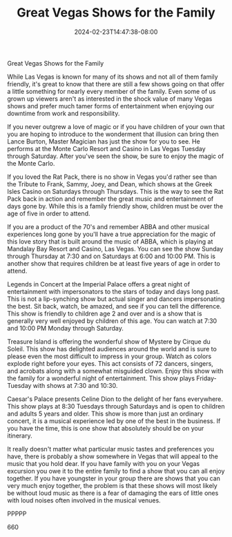 ﻿---
title: "Great Vegas Shows for the Family"
date: 2024-02-23T14:47:38-08:00
description: "Text Tips for Web Success"
featured_image: "/images/Text.jpg"
tags: ["Text"]
---

Great Vegas Shows for the Family

While Las Vegas is known for many of its shows and not all of them family friendly, it's great to know that there are still a few shows going on that offer a little something for nearly every member of the family. Even some of us grown up viewers aren't as interested in the shock value of many Vegas shows and prefer much tamer forms of entertainment when enjoying our downtime from work and responsibility.

If you never outgrew a love of magic or if you have children of your own that you are hoping to introduce to the wonderment that illusion can bring then Lance Burton, Master Magician has just the show for you to see. He performs at the Monte Carlo Resort and Casino in Las Vegas Tuesday through Saturday. After you've seen the show, be sure to enjoy the magic of the Monte Carlo.

If you loved the Rat Pack, there is no show in Vegas you'd rather see than the Tribute to Frank, Sammy, Joey, and Dean, which shows at the Greek Isles Casino on Saturdays through Thursdays. This is the way to see the Rat Pack back in action and remember the great music and entertainment of days gone by. While this is a family friendly show, children must be over the age of five in order to attend.

If you are a product of the 70's and remember ABBA and other musical experiences long gone by you'll have a true appreciation for the magic of this love story that is built around the music of ABBA, which is playing at Mandalay Bay Resort and Casino, Las Vegas. You can see the show Sunday through Thursday at 7:30 and on Saturdays at 6:00 and 10:00 PM. This is another show that requires children be at least five years of age in order to attend.

Legends in Concert at the Imperial Palace offers a great night of entertainment with impersonators to the stars of today and days long past. This is not a lip-synching show but actual singer and dancers impersonating the best. Sit back, watch, be amazed, and see if you can tell the difference. This show is friendly to children age 2 and over and is a show that is generally very well enjoyed by children of this age. You can watch at 7:30 and 10:00 PM Monday through Saturday.

Treasure Island is offering the wonderful show of Mystere by Cirque du Soleil. This show has delighted audiences around the world and is sure to please even the most difficult to impress in your group. Watch as colors explode right before your eyes. This act consists of 72 dancers, singers, and acrobats along with a somewhat misguided clown. Enjoy this show with the family for a wonderful night of entertainment. This show plays Friday-Tuesday with shows at 7:30 and 10:30.

Caesar's Palace presents Celine Dion to the delight of her fans everywhere. This show plays at 8:30 Tuesdays through Saturdays and is open to children and adults 5 years and older. This show is more than just an ordinary concert, it is a musical experience led by one of the best in the business. If you have the time, this is one show that absolutely should be on your itinerary. 

It really doesn't matter what particular music tastes and preferences you have, there is probably a show somewhere in Vegas that will appeal to the music that you hold dear. If you have family with you on your Vegas excursion you owe it to the entire family to find a show that you can all enjoy together. If you have youngster in your group there are shows that you can very much enjoy together, the problem is that these shows will most likely be without loud music as there is a fear of damaging the ears of little ones with loud noises often involved in the musical venues. 

PPPPP

660



